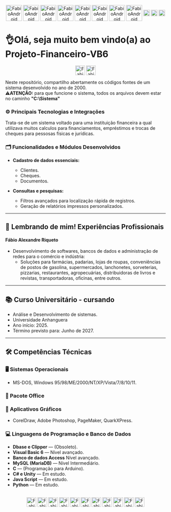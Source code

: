 <div style="display: inline_block" align="center"><br> 
<img align="center" alt="FabioAndroid" height="50" width"40" src="https://encrypted-tbn0.gstatic.com/images?q=tbn:ANd9GcTsOzgv8ivi-kF-J5qYb5kWRfB94Wl6jQvjn3bO4C1AOVaPSAwwFNz33_Noghhlt_0zO6I&usqp=CAU" />
<img align="center" alt="FabioAndroid" height="50" width"40" src="https://uxwing.com/wp-content/themes/uxwing/download/brands-and-social-media/ubuntu-color-icon.png" />
<img align="center" alt="FabioAndroid" height="50" width"40" src="https://cdn.jsdelivr.net/gh/devicons/devicon@latest/icons/android/android-original.svg" />
<img align="center" alt="FabioAndroid" height="50" width"40" src="https://cdn.jsdelivr.net/gh/devicons/devicon@latest/icons/visualbasic/visualbasic-original.svg" />
<img align="center" alt="FabioAndroid" height="50" width"40" src="https://upload.wikimedia.org/wikipedia/commons/f/f8/Microsoft_Access_2013-2019_logo.svg" />
<img align="center" alt="FabioAndroid" height="50" width"40" src="https://cdn.jsdelivr.net/gh/devicons/devicon@latest/icons/azuresqldatabase/azuresqldatabase-original.svg" />
<img align="center" alt="FabioAndroid" height="50" width"40" src="https://upload.wikimedia.org/wikipedia/commons/1/18/C_Programming_Language.svg" />
<img align="center" alt="FabioAndroid" height="50" width"40" src="https://cdn.jsdelivr.net/gh/devicons/devicon@latest/icons/arduino/arduino-original.svg" />     
<img align="center" alt="FabioAndroid" height="20" width"40" src="https://cdn.jsdelivr.net/gh/devicons/devicon@latest/icons/cplusplus/cplusplus-original.svg" />
<img align="center" alt="FabioAndroid" height="20" width"40" src="https://cdn.jsdelivr.net/gh/devicons/devicon@latest/icons/javascript/javascript-original.svg" />
<img align="center" alt="FabioAndroid" height="20" width"40" src="https://cdn.jsdelivr.net/gh/devicons/devicon@latest/icons/python/python-original.svg" />
</div>

# 👌Olá, seja muito bem vindo(a) ao Projeto-Financeiro-VB6
<div style="display: inline_block" align="center">
<img align="center" alt="FabioAndroid" height="30" width"40" src="https://cdn.jsdelivr.net/gh/devicons/devicon@latest/icons/visualbasic/visualbasic-original.svg" />
<img align="center" alt="FabioAndroid" height="30" width"40" src="https://upload.wikimedia.org/wikipedia/commons/f/f8/Microsoft_Access_2013-2019_logo.svg" />
</div>

Neste repositório, compartilho abertamente os códigos fontes de um sistema desenvolvido no ano de 2000.<br>
⚠**ATENÇÃO:** para que funcione o sistema, todos os arquivos devem estar no caminho **"C:\Sistema"**

### ⚙️ Principais Tecnologias e Integrações
Trata-se de um sistema voltado para uma instituição financeira a qual utilizava muitos calculos para financiamentos, empréstimos e trocas de cheques para pessosas físicas e jurídicas.

### 🗂️ Funcionalidades e Módulos Desenvolvidos

- **Cadastro de dados essenciais:**
  - Clientes.
  - Cheques.
  - Documentos.

- **Consultas e pesquisas:**
  - Filtros avançados para localização rápida de registros.
  - Geração de relatórios impressos personalizados.

---

## 💼 Lembrando de mim! Experiências Profissionais
#### Fábio Alexandre Riqueto
- Desenvolvimento de softwares, bancos de dados e administração de redes para o comércio e indústria:  
  - Soluções para farmácias, padarias, lojas de roupas, conveniências de postos de gasolina, supermercados, lanchonetes, sorveterias, pizzarias, restaurantes, agropecuárias, distribuidoras de livros e revistas, transportadoras, oficinas, entre outros.

---

## 📚 Curso Universitário - cursando

- Análise e Desenvolvimento de sistemas.
- Universidade Anhanguera 
- Ano início: 2025. 
- Término previsto para: Junho de 2027. 

---

## 🛠️ Competências Técnicas

### 🖥️ Sistemas Operacionais
- MS-DOS, Windows 95/98/ME/2000/NT/XP/Vista/7/8/10/11.

### 📝 Pacote Office

### 🎨 Aplicativos Gráficos
- CorelDraw, Adobe Photoshop, PageMaker, QuarkXPress.

### 💻 Linguagens de Programação e Banco de Dados
- **Dbase e Clipper** — (Obsoleto).  
- **Visual Basic 6** — Nível avançado.  
- **Banco de dados Access** Nível avançado.  
- **MySQL (MariaDB)** — Nível Intermediário.  
- **C** — (Programação para Arduino).  
- **C# e Unity** — Em estudo.  
- **Java Script** — Em estudo.  
- **Python** — Em estudo.  

<div style="display: inline_block" align="center"><br> 
<img align="center" alt="FabioAndroid" height="30" width"40" src="https://encrypted-tbn0.gstatic.com/images?q=tbn:ANd9GcTsOzgv8ivi-kF-J5qYb5kWRfB94Wl6jQvjn3bO4C1AOVaPSAwwFNz33_Noghhlt_0zO6I&usqp=CAU" />
<img align="center" alt="FabioAndroid" height="30" width"40" src="https://uxwing.com/wp-content/themes/uxwing/download/brands-and-social-media/ubuntu-color-icon.png" />
<img align="center" alt="FabioAndroid" height="30" width"40" src="https://cdn.jsdelivr.net/gh/devicons/devicon@latest/icons/android/android-original.svg" />
<img align="center" alt="FabioAndroid" height="30" width"40" src="https://cdn.jsdelivr.net/gh/devicons/devicon@latest/icons/visualbasic/visualbasic-original.svg" />
<img align="center" alt="FabioAndroid" height="30" width"40" src="https://upload.wikimedia.org/wikipedia/commons/f/f8/Microsoft_Access_2013-2019_logo.svg" />
<img align="center" alt="FabioAndroid" height="30" width"40" src="https://cdn.jsdelivr.net/gh/devicons/devicon@latest/icons/azuresqldatabase/azuresqldatabase-original.svg" />
<img align="center" alt="FabioAndroid" height="30" width"40" src="https://upload.wikimedia.org/wikipedia/commons/1/18/C_Programming_Language.svg" />
<img align="center" alt="FabioAndroid" height="30" width"40" src="https://cdn.jsdelivr.net/gh/devicons/devicon@latest/icons/arduino/arduino-original.svg" />     
<img align="center" alt="FabioAndroid" height="30" width"40" src="https://cdn.jsdelivr.net/gh/devicons/devicon@latest/icons/cplusplus/cplusplus-original.svg" />
<img align="center" alt="FabioAndroid" height="30" width"40" src="https://cdn.jsdelivr.net/gh/devicons/devicon@latest/icons/javascript/javascript-original.svg" />
<img align="center" alt="FabioAndroid" height="30" width"40" src="https://cdn.jsdelivr.net/gh/devicons/devicon@latest/icons/python/python-original.svg" />
</div>
